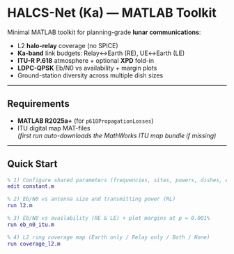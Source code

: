 # HALCS-Net (Ka) — MATLAB Toolkit

Minimal MATLAB toolkit for planning-grade **lunar communications**:
- L2 **halo-relay** coverage (no SPICE)
- **Ka-band** link budgets: Relay↔Earth (RE), UE↔Earth (LE)
- **ITU-R P.618** atmosphere + optional **XPD** fold-in
- **LDPC-QPSK** Eb/N0 vs availability + margin plots
- Ground-station diversity across multiple dish sizes

---

## Requirements
- **MATLAB R2025a+** (for `p618PropagationLosses`)
- ITU digital map MAT-files  
  *(first run auto-downloads the MathWorks ITU map bundle if missing)*

---

## Quick Start
```matlab
% 1) Configure shared parameters (frequencies, sites, powers, dishes, etc.)
edit constant.m

% 2) Eb/N0 vs antenna size and transmitting power (RL)
run l2.m

% 3) Eb/N0 vs availability (RE & LE) + plot margins at p = 0.001%
run eb_n0_itu.m

% 4) L2 ring coverage map (Earth only / Relay only / Both / None)
run coverage_l2.m
